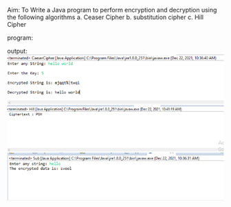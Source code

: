 Aim: To Write a Java program to perform encryption and decryption using the following
algorithms
a. Ceaser Cipher
b. substitution cipher
c. Hill Cipher

program:


output:
![output](CeaserCipher.png)
![output](HillCipher.png)
![output](Substitution.png)
